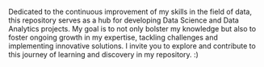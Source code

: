 Dedicated to the continuous improvement of my skills in the field of data, this repository serves as a hub for developing Data Science and Data Analytics projects. My goal is to not only bolster my knowledge but also to foster ongoing growth in my expertise, tackling challenges and implementing innovative solutions. I invite you to explore and contribute to this journey of learning and discovery in my repository. :)
